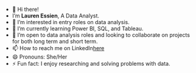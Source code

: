 - 👋 Hi there!
- I’m **Lauren Essien**, A Data Analyst.
- 👀 I’m interested in entry roles on data analysis.
- 🌱 I’m currently learning Power BI, SQL, and Tableau.
- 💞️ I’m open to data analysis roles and looking to collaborate on projects for both long term and short term.
- 📫 How to reach me on LinkedIn[here](www.linkedin.com/in/lauren-essien-562124179)
- 😄 Pronouns: She/Her
- ⚡ Fun fact: I enjoy researching and solving problems with data.

<!---
L1UR3N/L1UR3N is a ✨ special ✨ repository because its `README.md` (this file) appears on your GitHub profile.
You can click the Preview link to take a look at your changes.
--->
